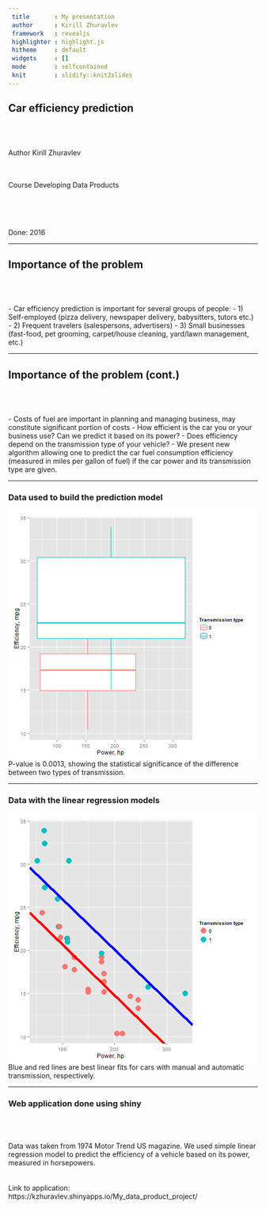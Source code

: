 ```yaml
---
 title       : My presentation
 author      : Kirill Zhuravlev  
 framework   : revealjs  
 highlighter : highlight.js
 hitheme     : default  
 widgets     : []    
 mode        : selfcontained 
 knit        : slidify::knit2slides
---
```


## Car efficiency prediction

<br>
<br>
</br>
  Author Kirill Zhuravlev
  
<br>
<br>
</br>
  
  Course Developing Data Products
  
<br>
<br>
</br>
  
  Done: 2016

---

## Importance of the problem

<br>
<br>
</br>
 - Car efficiency prediction is important for several groups of people:
 - 1) Self-employed (pizza delivery, newspaper delivery, babysitters, tutors etc.)
 - 2) Frequent travelers (salespersons, advertisers)
 - 3) Small businesses (fast-food, pet grooming, carpet/house cleaning, yard/lawn management, etc.)

---

## Importance of the problem (cont.)

<br>
<br>
</br>
 - Costs of fuel are important in planning and managing business, may constitute significant portion of costs
 - How efficient is the car you or your business use? Can we predict it based on its power?
 - Does efficiency depend on the transmission type of your vehicle?
 - We present new algorithm allowing one to predict the car fuel        consumption efficiency (measured in miles per gallon of fuel) if the car power and its transmission type are given.

---

### Data used to build the prediction model

<img src="assets/fig/unnamed-chunk-1-1.png" title="plot of chunk unnamed-chunk-1" alt="plot of chunk unnamed-chunk-1" style="display: block; margin: auto;" />
P-value is 0.0013, showing the statistical significance of the difference between two types of transmission.

---

### Data with the linear regression models

<img src="assets/fig/unnamed-chunk-2-1.png" title="plot of chunk unnamed-chunk-2" alt="plot of chunk unnamed-chunk-2" style="display: block; margin: auto;" />
Blue and red lines are best linear fits for cars with manual and automatic transmission, respectively.

---

### Web application done using shiny

<br>
<br>
</br>
Data was taken from 1974 Motor Trend US magazine. We used simple linear regression model to predict the efficiency of a vehicle based on its power, measured in horsepowers.
<br>
<br>
</br>
Link to application:
https://kzhuravlev.shinyapps.io/My_data_product_project/

